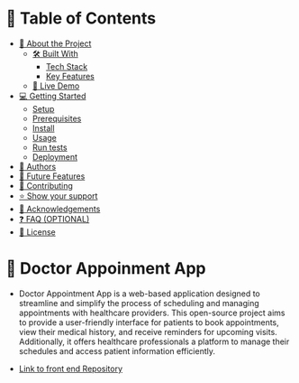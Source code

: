 <a name="readme-top"></a>

# 📗 Table of Contents

- [📖 About the Project](#about-project)
  - [🛠 Built With](#built-with)
    - [Tech Stack](#tech-stack)
    - [Key Features](#key-features)
  - [🚀 Live Demo](#live-demo)
- [💻 Getting Started](#getting-started)
  - [Setup](#setup)
  - [Prerequisites](#prerequisites)
  - [Install](#install)
  - [Usage](#usage)
  - [Run tests](#run-tests)
  - [Deployment](#triangular_flag_on_post-deployment)
- [👥 Authors](#authors)
- [🔭 Future Features](#future-features)
- [🤝 Contributing](#contributing)
- [⭐️ Show your support](#support)
- [🙏 Acknowledgements](#acknowledgements)
- [❓ FAQ (OPTIONAL)](#faq)
- [📝 License](#license)

# 📖 Doctor Appoinment App <a name="about-project"></a>

- Doctor Appointment App is a web-based application designed to streamline and simplify the process of scheduling and managing appointments with healthcare providers. This open-source project aims to provide a user-friendly interface for patients to book appointments, view their medical history, and receive reminders for upcoming visits. Additionally, it offers healthcare professionals a platform to manage their schedules and access patient information efficiently.

- [Link to front end Repository](https://github.com/baqar-abbas/appointment-app-front-end)

## 🛠 Built With <a name="built-with"></a>

### Tech Stack <a name="tech-stack"></a>

<details>
  <summary>Client</summary>
  <ul>
    <li><a href="https://reactjs.org/">React.js</a></li>
  </ul>
</details>

<details>
  <summary>Server</summary>
  <ul>
    <li><a href="https://rubyonrails.org/">Ruby on Rails</a></li>
  </ul>
</details>

<details>
<summary>Database</summary>
  <ul>
    <li><a href="https://www.postgresql.org/">PostgreSQL</a></li>
  </ul>
</details>

### Key Features <a name="key-features"></a>

- **[Add an Appoinment]**
- **[Reserve an Appoinment]**
- **[Delete an Appoinment]**
- **[New user sign up functionality]**
- **[New user login functionality]**
- **[Admin user Add doctors]**

<p align="right">(<a href="#readme-top">back to top</a>)</p>

## 🚀 Live Demo <a name="live-demo">https://doctor-app-u5x6.onrender.com/</a>

- [Doctor Appoinment App]()

<p align="right">(<a href="#readme-top">back to top</a>)</p>

## 💻 Getting Started <a name="getting-started"></a>

To get started with the app, you'll need to have Node.js installed on your system. Node.js is a JavaScript runtime that allows you to run JavaScript code outside of a web browser.

To get a local copy up and running, follow these steps.

### Prerequisites

Ruby - The app is built on the Ruby programming language, so you'll need to have Ruby installed on your system. You can download Ruby from the official website.

Ruby on Rails - Rails is a web application framework built on Ruby. You'll need to have Rails installed on your system to run the app. You can install Rails using the following command in your terminal:

```sh
  gem install rails
```

PostgreSQL - PostgreSQL is an open-source relational database management system used by the app to store and manage data. You'll need to have PostgreSQL installed on your system to run the app.

### Setup

First, clone the Github repository to your local machine. You can do this by running the following command in your terminal:

```sh
  git clone https://github.com/baqar-abbas/appointment-app-back-end
```

### Install

Navigate to the project directory in your terminal and run the following command to install the app's dependencies:

```sh
  bundle install
```

Before running the app, you'll need to set up the database. To do this, run the following commands in your terminal:

```sh
  These are the steps:

1. Remove config/master.key and config/credentials.yml.enc if they exist.
2. Run in the terminal: EDITOR=code rails credentials:edit 
3. Close the editor that opens.
4. This command will create a new master.key and credentials.yml.enc if they do not exist.

  rails db:create
  rails db:migrate
  rails db:seed
```

### Usage

To start the app, run the following command in your terminal:

```sh
  rails server
```

### Run tests

- Run the following command to run all tests:

```
  rspec
```

<p align="right">(<a href="#readme-top">back to top</a>)</p>


## 👥 Authors <a name="authors"></a>


👤 **A.I.M. Shihab Uddin Khan**

- GitHub: [@shihabrafio](https://github.com/shihabrafio)
- LinkedIn: [Shihab Uddin Khan](https://www.linkedin.com/in/shihab-uddin-khan-45620a16a/)

👤 **Baqar Abbas**

- GitHub: [@Baqar](https://github.com/baqar-abbas)
- Twitter: [@BaqarAbbas9](https://twitter.com/BaqarAbbas9)
- LinkedIn: [Baqar Abbas](https://www.linkedin.com/in/baqar-abbas/)


👤 **Amarachi Dimkpa**

- GitHub: [@amazinggacee](https://github.com/Amazinggracee)
- Twitter: [@amazinggaceu](https://twitter.com/amazinggraceu)
- LinkedIn: [Amarachi Dimkpa](https://linkedin.com/in/amarachi-dimkpa-070643183)

<p align="right">(<a href="#readme-top">back to top</a>)</p>

## 🔭 Future Features <a name="future-features"></a>

- [ ] **[Register with email and password.]**
- [ ] **[Edit doctor & patient details.]**

<p align="right">(<a href="#readme-top">back to top</a>)</p>

## 🤝 Contributing <a name="contributing"></a>

Contributions, issues, and feature requests are welcome!

Feel free to check the [issues page](../../issues/).

<p align="right">(<a href="#readme-top">back to top</a>)</p>

## ⭐️ Show your support <a name="support"></a>

- If you like this project please give it a star ⭐️.

<p align="right">(<a href="#readme-top">back to top</a>)</p>

## 🙏 Acknowledgments <a name="acknowledgements"></a>

- The design provided by [Murat Korkmaz](https://www.behance.net/muratk) on Behance.

<p align="right">(<a href="#readme-top">back to top</a>)</p>

## 📝 License <a name="license"></a>

This project is [MIT](./LICENSE) licensed.

<p align="right">(<a href="#readme-top">back to top</a>)</p>
````